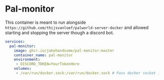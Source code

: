 # Pal-monitor

This container is meant to run alongside `https://github.com/thijsvanloef/palworld-server-docker` and allowed starting
and stopping the server though a discord bot.


```yaml
services:
  pal-monitor:
    image: ghcr.io/jakehandsome/pal-monitor:master
    container_name: pal-monitor
    environment:
     - DISCORD_TOKEN=YourTokenHere
    volumes:
     - /var/run/docker.sock:/var/run/docker.sock # Pass docker socket into container to it can control the other container
```
